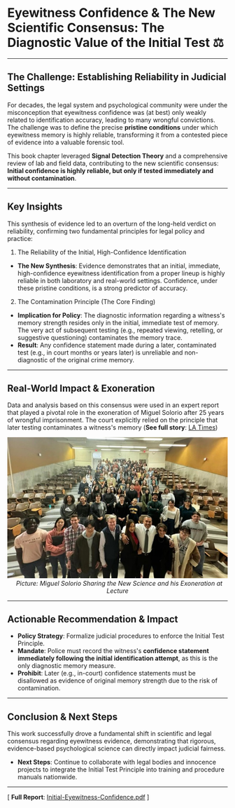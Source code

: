 # Eyewitness Confidence & The New Scientific Consensus: The Diagnostic Value of the Initial Test ⚖️
---

## The Challenge:  Establishing Reliability in Judicial Settings

For decades, the legal system and psychological community were under the misconception that eyewitness confidence was (at best) only weakly related to identification accuracy, leading to many wrongful convictions. The challenge was to define the precise **pristine conditions** under which eyewitness memory is highly reliable, transforming it from a contested piece of evidence into a valuable forensic tool.

This book chapter leveraged **Signal Detection Theory** and a comprehensive review of lab and field data, contributing to the new scientific consensus: **Initial confidence is highly reliable, but only if tested immediately and without contamination**.

---

## Key Insights

This synthesis of evidence led to an overturn of the long-held verdict on reliability, confirming two fundamental principles for legal policy and practice:

1. The Reliability of the Initial, High-Confidence Identification
- **The New Synthesis**: Evidence demonstrates that an initial, immediate, high-confidence eyewitness identification from a proper lineup is highly reliable in both laboratory and real-world settings. Confidence, under these pristine conditions, is a strong predictor of accuracy.

2. The Contamination Principle (The Core Finding)
- **Implication for Policy**: The diagnostic information regarding a witness's memory strength resides only in the initial, immediate test of memory. The very act of subsequent testing (e.g., repeated viewing, retelling, or suggestive questioning) contaminates the memory trace.
- **Result**: Any confidence statement made during a later, contaminated test (e.g., in court months or years later) is unreliable and non-diagnostic of the original crime memory.

---

## Real-World Impact & Exoneration

Data and analysis based on this consensus were used in an expert report that played a pivotal role in the exoneration of Miguel Solorio after 25 years of wrongful imprisonment. The court explicitly relied on the principle that later testing contaminates a witness's memory (**See full story**: [LA Times](https://www.latimes.com/california/story/2023-11-09/after-23-years-in-prison-new-evidence-shows-he-went-to-prison-for-a-murder-he-didnt-commit))

<p align="center">
  <img src="./Miguel-Solorio-Guest-Lecture.jpg" alt="Miguel Solorio" width="600"/>
  <br>
  <em>Picture: Miguel Solorio Sharing the New Science and his Exoneration at Lecture </em>
</p>

---

## Actionable Recommendation & Impact

- **Policy Strategy**: Formalize judicial procedures to enforce the Initial Test Principle.
- **Mandate**: Police must record the witness's **confidence statement immediately following the initial identification attempt**, as this is the only diagnostic memory measure.
- **Prohibit**: Later (e.g., in-court) confidence statements must be disallowed as evidence of original memory strength due to the risk of contamination.

---

## Conclusion & Next Steps

This work successfully drove a fundamental shift in scientific and legal consensus regarding eyewitness evidence, demonstrating that rigorous, evidence-based psychological science can directly impact judicial fairness.

- **Next Steps**: Continue to collaborate with legal bodies and innocence projects to integrate the Initial Test Principle into training and procedure manuals nationwide.

---

[ **Full Report**: [Initial-Eyewitness-Confidence.pdf](./Initial-Eyewitness-Confidence.pdf) ]
